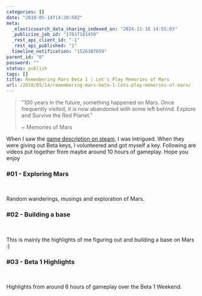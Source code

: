 ```yaml
---
categories: []
date: "2018-05-14T14:20:58Z"
meta:
  _elasticsearch_data_sharing_indexed_on: "2024-11-18 14:55:03"
  _publicize_job_id: "17837181450"
  _rest_api_client_id: "-1"
  _rest_api_published: "1"
  timeline_notification: "1526307659"
parent_id: "0"
password: ""
status: publish
tags: []
title: Remembering Mars Beta 1 | Let's Play Memories of Mars
url: /2018/05/14/remembering-mars-beta-1-lets-play-memories-of-mars/
---
```


> \"100 years in the future, something happened on Mars. Once frequently
> visited, it is now abandoned with some left behind. Explore and Survive the
> Red Planet.\"
>
> \~ Memories of Mars

When I saw the
[game description on steam](https://store.steampowered.com/app/644290/MEMORIES_OF_MARS/),
I was intrigued. When they were giving out Beta keys, I volunteered and got
myself a key. Following are videos put together from maybe around 10 hours of
gameplay. Hope you enjoy

### #01 - Exploring Mars

 

Random wanderings, musings and exploration of Mars.

### #02 - Building a base

 

This is mainly the highlights of me figuring out and building a base on Mars :)

### #03 - Beta 1 Highlights

 

Highlights from around 6 hours of gameplay over the Beta 1 Weekend.
